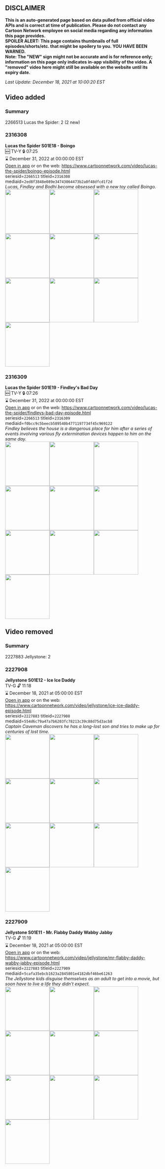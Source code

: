 ## DISCLAIMER
**This is an auto-generated page based on data pulled from official video APIs and is correct at time of publication. Please do not contact any Cartoon Network employee on social media regarding any information this page provides.**  
**SPOILER ALERT: This page contains thumbnails of full episodes/shorts/etc. that might be spoilery to you. YOU HAVE BEEN WARNED.**  
**Note: The "NEW" sign might not be accurate and is for reference only; information on this page only indicates in-app visibility of the video. A "removed" video here might still be available on the website until its expiry date.**  

_Last Update: December 18, 2021 at 10:00:20 EST_
## Video added
### Summary
2266513 Lucas the Spider: 2 (2 new)  
### 2316308
**Lucas the Spider S01E18 - Boingo**  
🆕 TV-Y 🔒 07:25  
⌛ December 31, 2022 at 00:00:00 EST  
[Open in app](https://cnvideo.sercomkc.org/redirector.html?type=cnapp&seriesid=1000000000093702&titleid=2316308&mediaid=2ed8f3848e089e34743064473b2a0f48dfcd1f2d) or on the web: https://www.cartoonnetwork.com/video/lucas-the-spider/boingo-episode.html  
seriesid=`2266513` titleid=`2316308` mediaid=`2ed8f3848e089e34743064473b2a0f48dfcd1f2d`  
_Lucas, Findley and Bodhi become obsessed with a new toy called Boingo._  
<a href="https://s3.amazonaws.com/cartoonorchestrator/2316308_001_1280x720.jpg"><img src="https://s3.amazonaws.com/cartoonorchestrator/2316308_001_640x360.jpg" height="144px" /></a><a href="https://s3.amazonaws.com/cartoonorchestrator/2316308_002_1280x720.jpg"><img src="https://s3.amazonaws.com/cartoonorchestrator/2316308_002_640x360.jpg" height="144px" /></a><a href="https://s3.amazonaws.com/cartoonorchestrator/2316308_003_1280x720.jpg"><img src="https://s3.amazonaws.com/cartoonorchestrator/2316308_003_640x360.jpg" height="144px" /></a><a href="https://s3.amazonaws.com/cartoonorchestrator/2316308_004_1280x720.jpg"><img src="https://s3.amazonaws.com/cartoonorchestrator/2316308_004_640x360.jpg" height="144px" /></a><a href="https://s3.amazonaws.com/cartoonorchestrator/2316308_005_1280x720.jpg"><img src="https://s3.amazonaws.com/cartoonorchestrator/2316308_005_640x360.jpg" height="144px" /></a><a href="https://s3.amazonaws.com/cartoonorchestrator/2316308_006_1280x720.jpg"><img src="https://s3.amazonaws.com/cartoonorchestrator/2316308_006_640x360.jpg" height="144px" /></a><a href="https://s3.amazonaws.com/cartoonorchestrator/2316308_007_1280x720.jpg"><img src="https://s3.amazonaws.com/cartoonorchestrator/2316308_007_640x360.jpg" height="144px" /></a><a href="https://s3.amazonaws.com/cartoonorchestrator/2316308_008_1280x720.jpg"><img src="https://s3.amazonaws.com/cartoonorchestrator/2316308_008_640x360.jpg" height="144px" /></a><a href="https://s3.amazonaws.com/cartoonorchestrator/2316308_009_1280x720.jpg"><img src="https://s3.amazonaws.com/cartoonorchestrator/2316308_009_640x360.jpg" height="144px" /></a><a href="https://s3.amazonaws.com/cartoonorchestrator/2316308_010_1280x720.jpg"><img src="https://s3.amazonaws.com/cartoonorchestrator/2316308_010_640x360.jpg" height="144px" /></a>
### 2316309
**Lucas the Spider S01E19 - Findley's Bad Day**  
🆕 TV-Y 🔒 07:26  
⌛ December 31, 2022 at 00:00:00 EST  
[Open in app](https://cnvideo.sercomkc.org/redirector.html?type=cnapp&seriesid=1000000000093702&titleid=2316309&mediaid=f0bcc9c5beecb589540b4771197734f45c969122) or on the web: https://www.cartoonnetwork.com/video/lucas-the-spider/findleys-bad-day-episode.html  
seriesid=`2266513` titleid=`2316309` mediaid=`f0bcc9c5beecb589540b4771197734f45c969122`  
_Findley believes the house is a dangerous place for him after a series of events involving various fly extermination devices happen to him on the same day._  
<a href="https://s3.amazonaws.com/cartoonorchestrator/2316309_001_1280x720.jpg"><img src="https://s3.amazonaws.com/cartoonorchestrator/2316309_001_640x360.jpg" height="144px" /></a><a href="https://s3.amazonaws.com/cartoonorchestrator/2316309_002_1280x720.jpg"><img src="https://s3.amazonaws.com/cartoonorchestrator/2316309_002_640x360.jpg" height="144px" /></a><a href="https://s3.amazonaws.com/cartoonorchestrator/2316309_003_1280x720.jpg"><img src="https://s3.amazonaws.com/cartoonorchestrator/2316309_003_640x360.jpg" height="144px" /></a><a href="https://s3.amazonaws.com/cartoonorchestrator/2316309_004_1280x720.jpg"><img src="https://s3.amazonaws.com/cartoonorchestrator/2316309_004_640x360.jpg" height="144px" /></a><a href="https://s3.amazonaws.com/cartoonorchestrator/2316309_005_1280x720.jpg"><img src="https://s3.amazonaws.com/cartoonorchestrator/2316309_005_640x360.jpg" height="144px" /></a><a href="https://s3.amazonaws.com/cartoonorchestrator/2316309_006_1280x720.jpg"><img src="https://s3.amazonaws.com/cartoonorchestrator/2316309_006_640x360.jpg" height="144px" /></a><a href="https://s3.amazonaws.com/cartoonorchestrator/2316309_007_1280x720.jpg"><img src="https://s3.amazonaws.com/cartoonorchestrator/2316309_007_640x360.jpg" height="144px" /></a><a href="https://s3.amazonaws.com/cartoonorchestrator/2316309_008_1280x720.jpg"><img src="https://s3.amazonaws.com/cartoonorchestrator/2316309_008_640x360.jpg" height="144px" /></a><a href="https://s3.amazonaws.com/cartoonorchestrator/2316309_009_1280x720.jpg"><img src="https://s3.amazonaws.com/cartoonorchestrator/2316309_009_640x360.jpg" height="144px" /></a><a href="https://s3.amazonaws.com/cartoonorchestrator/2316309_010_1280x720.jpg"><img src="https://s3.amazonaws.com/cartoonorchestrator/2316309_010_640x360.jpg" height="144px" /></a>
## Video removed
### Summary
2227883 Jellystone: 2  
### 2227908
**Jellystone S01E12 - Ice Ice Daddy**  
TV-G 🔓 11:18  
⌛ December 18, 2021 at 05:00:00 EST  
[Open in app](https://cnvideo.sercomkc.org/redirector.html?type=cnapp&seriesid=10000000000&titleid=2227908&mediaid=554d6c79a47a7b6203fc78213c39c88d75d3acb8) or on the web: https://www.cartoonnetwork.com/video/jellystone/ice-ice-daddy-episode.html  
seriesid=`2227883` titleid=`2227908` mediaid=`554d6c79a47a7b6203fc78213c39c88d75d3acb8`  
_Captain Caveman discovers he has a long-lost son and tries to make up for centuries of lost time._  
<a href="https://s3.amazonaws.com/cartoonorchestrator/2227908_001_1280x720.jpg"><img src="https://s3.amazonaws.com/cartoonorchestrator/2227908_001_640x360.jpg" height="144px" /></a><a href="https://s3.amazonaws.com/cartoonorchestrator/2227908_002_1280x720.jpg"><img src="https://s3.amazonaws.com/cartoonorchestrator/2227908_002_640x360.jpg" height="144px" /></a><a href="https://s3.amazonaws.com/cartoonorchestrator/2227908_003_1280x720.jpg"><img src="https://s3.amazonaws.com/cartoonorchestrator/2227908_003_640x360.jpg" height="144px" /></a><a href="https://s3.amazonaws.com/cartoonorchestrator/2227908_004_1280x720.jpg"><img src="https://s3.amazonaws.com/cartoonorchestrator/2227908_004_640x360.jpg" height="144px" /></a><a href="https://s3.amazonaws.com/cartoonorchestrator/2227908_005_1280x720.jpg"><img src="https://s3.amazonaws.com/cartoonorchestrator/2227908_005_640x360.jpg" height="144px" /></a><a href="https://s3.amazonaws.com/cartoonorchestrator/2227908_006_1280x720.jpg"><img src="https://s3.amazonaws.com/cartoonorchestrator/2227908_006_640x360.jpg" height="144px" /></a><a href="https://s3.amazonaws.com/cartoonorchestrator/2227908_007_1280x720.jpg"><img src="https://s3.amazonaws.com/cartoonorchestrator/2227908_007_640x360.jpg" height="144px" /></a><a href="https://s3.amazonaws.com/cartoonorchestrator/2227908_008_1280x720.jpg"><img src="https://s3.amazonaws.com/cartoonorchestrator/2227908_008_640x360.jpg" height="144px" /></a><a href="https://s3.amazonaws.com/cartoonorchestrator/2227908_009_1280x720.jpg"><img src="https://s3.amazonaws.com/cartoonorchestrator/2227908_009_640x360.jpg" height="144px" /></a><a href="https://s3.amazonaws.com/cartoonorchestrator/2227908_010_1280x720.jpg"><img src="https://s3.amazonaws.com/cartoonorchestrator/2227908_010_640x360.jpg" height="144px" /></a>
### 2227909
**Jellystone S01E11 - Mr. Flabby Daddy Wabby Jabby**  
TV-G 🔓 11:19  
⌛ December 18, 2021 at 05:00:00 EST  
[Open in app](https://cnvideo.sercomkc.org/redirector.html?type=cnapp&seriesid=10000000000&titleid=2227909&mediaid=5cafa35ebcb1623a2845801e4182dbf46be61263) or on the web: https://www.cartoonnetwork.com/video/jellystone/mr-flabby-daddy-wabby-jabby-episode.html  
seriesid=`2227883` titleid=`2227909` mediaid=`5cafa35ebcb1623a2845801e4182dbf46be61263`  
_The Jellystone kids disguise themselves as an adult to get into a movie, but soon have to live a life they didn't expect._  
<a href="https://s3.amazonaws.com/cartoonorchestrator/2227909_001_1280x720.jpg"><img src="https://s3.amazonaws.com/cartoonorchestrator/2227909_001_640x360.jpg" height="144px" /></a><a href="https://s3.amazonaws.com/cartoonorchestrator/2227909_002_1280x720.jpg"><img src="https://s3.amazonaws.com/cartoonorchestrator/2227909_002_640x360.jpg" height="144px" /></a><a href="https://s3.amazonaws.com/cartoonorchestrator/2227909_003_1280x720.jpg"><img src="https://s3.amazonaws.com/cartoonorchestrator/2227909_003_640x360.jpg" height="144px" /></a><a href="https://s3.amazonaws.com/cartoonorchestrator/2227909_004_1280x720.jpg"><img src="https://s3.amazonaws.com/cartoonorchestrator/2227909_004_640x360.jpg" height="144px" /></a><a href="https://s3.amazonaws.com/cartoonorchestrator/2227909_005_1280x720.jpg"><img src="https://s3.amazonaws.com/cartoonorchestrator/2227909_005_640x360.jpg" height="144px" /></a><a href="https://s3.amazonaws.com/cartoonorchestrator/2227909_006_1280x720.jpg"><img src="https://s3.amazonaws.com/cartoonorchestrator/2227909_006_640x360.jpg" height="144px" /></a><a href="https://s3.amazonaws.com/cartoonorchestrator/2227909_007_1280x720.jpg"><img src="https://s3.amazonaws.com/cartoonorchestrator/2227909_007_640x360.jpg" height="144px" /></a><a href="https://s3.amazonaws.com/cartoonorchestrator/2227909_008_1280x720.jpg"><img src="https://s3.amazonaws.com/cartoonorchestrator/2227909_008_640x360.jpg" height="144px" /></a><a href="https://s3.amazonaws.com/cartoonorchestrator/2227909_009_1280x720.jpg"><img src="https://s3.amazonaws.com/cartoonorchestrator/2227909_009_640x360.jpg" height="144px" /></a><a href="https://s3.amazonaws.com/cartoonorchestrator/2227909_010_1280x720.jpg"><img src="https://s3.amazonaws.com/cartoonorchestrator/2227909_010_640x360.jpg" height="144px" /></a>

